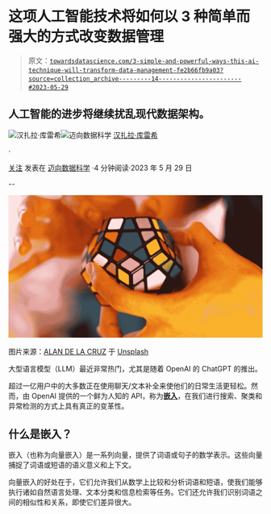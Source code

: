 # 这项人工智能技术将如何以 3 种简单而强大的方式改变数据管理

> 原文：[`towardsdatascience.com/3-simple-and-powerful-ways-this-ai-technique-will-transform-data-management-fe2b66fb9a03?source=collection_archive---------14-----------------------#2023-05-29`](https://towardsdatascience.com/3-simple-and-powerful-ways-this-ai-technique-will-transform-data-management-fe2b66fb9a03?source=collection_archive---------14-----------------------#2023-05-29)

## 人工智能的进步将继续扰乱现代数据架构。

[](https://hanzalaqureshi.medium.com/?source=post_page-----fe2b66fb9a03--------------------------------)![汉扎拉·库雷希](https://hanzalaqureshi.medium.com/?source=post_page-----fe2b66fb9a03--------------------------------)[](https://towardsdatascience.com/?source=post_page-----fe2b66fb9a03--------------------------------)![迈向数据科学](https://towardsdatascience.com/?source=post_page-----fe2b66fb9a03--------------------------------) [汉扎拉·库雷希](https://hanzalaqureshi.medium.com/?source=post_page-----fe2b66fb9a03--------------------------------)

·

[关注](https://medium.com/m/signin?actionUrl=https%3A%2F%2Fmedium.com%2F_%2Fsubscribe%2Fuser%2F467270b83111&operation=register&redirect=https%3A%2F%2Ftowardsdatascience.com%2F3-simple-and-powerful-ways-this-ai-technique-will-transform-data-management-fe2b66fb9a03&user=Hanzala+Qureshi&userId=467270b83111&source=post_page-467270b83111----fe2b66fb9a03---------------------post_header-----------) 发表在 [迈向数据科学](https://towardsdatascience.com/?source=post_page-----fe2b66fb9a03--------------------------------) ·4 分钟阅读·2023 年 5 月 29 日[](https://medium.com/m/signin?actionUrl=https%3A%2F%2Fmedium.com%2F_%2Fvote%2Ftowards-data-science%2Ffe2b66fb9a03&operation=register&redirect=https%3A%2F%2Ftowardsdatascience.com%2F3-simple-and-powerful-ways-this-ai-technique-will-transform-data-management-fe2b66fb9a03&user=Hanzala+Qureshi&userId=467270b83111&source=-----fe2b66fb9a03---------------------clap_footer-----------)

--

[](https://medium.com/m/signin?actionUrl=https%3A%2F%2Fmedium.com%2F_%2Fbookmark%2Fp%2Ffe2b66fb9a03&operation=register&redirect=https%3A%2F%2Ftowardsdatascience.com%2F3-simple-and-powerful-ways-this-ai-technique-will-transform-data-management-fe2b66fb9a03&source=-----fe2b66fb9a03---------------------bookmark_footer-----------)![](img/324d394ac117a8ee06b386e00cd933de.png)

图片来源：[ALAN DE LA CRUZ](https://unsplash.com/@alandelacruz4?utm_source=medium&utm_medium=referral) 于 [Unsplash](https://unsplash.com/?utm_source=medium&utm_medium=referral)

大型语言模型（LLM）最近非常热门，尤其是随着 OpenAI 的 ChatGPT 的推出。

超过一亿用户中的大多数正在使用聊天/文本补全来使他们的日常生活更轻松。然而，由 OpenAI 提供的一个鲜为人知的 API，称为[**嵌入**](https://platform.openai.com/docs/guides/embeddings/what-are-embeddings)，在我们进行搜索、聚类和异常检测的方式上具有真正的变革性。

## 什么是嵌入？

嵌入（也称为向量嵌入）是一系列向量，提供了词语或句子的数学表示。这些向量捕捉了词语或短语的语义意义和上下文。

向量嵌入的好处在于，它们允许我们从数学上比较和分析词语和短语，使我们能够执行诸如自然语言处理、文本分类和信息检索等任务。它们还允许我们识别词语之间的相似性和关系，即使它们差异很大。
